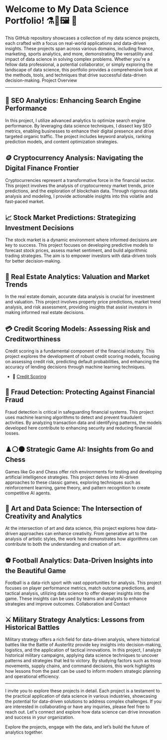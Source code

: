 # Welcome to My Data Science Portfolio! ⚗️🧪🖼️ 📓

This GitHub repository showcases a collection of my data science projects, each crafted with a focus on real-world applications and data-driven insights. These projects span across various domains, including finance, marketing, sports analytics, and more, demonstrating the versatility and impact of data science in solving complex problems. Whether you're a fellow data professional, a potential collaborator, or simply exploring the landscape of data science, this portfolio provides a comprehensive look at the methods, tools, and techniques that drive successful data-driven decision-making.
Project Overview
***

## 📝 SEO Analytics: Enhancing Search Engine Performance

In this project, I utilize advanced analytics to optimize search engine performance. By leveraging data science techniques, I dissect key SEO metrics, enabling businesses to enhance their digital presence and drive targeted organic traffic. The project includes keyword analysis, ranking prediction models, and content optimization strategies.


## 🪙 Cryptocurrency Analysis: Navigating the Digital Finance Frontier

Cryptocurrencies represent a transformative force in the financial sector. This project involves the analysis of cryptocurrency market trends, price predictions, and the exploration of blockchain data. Through rigorous data analysis and modeling, I provide actionable insights into this volatile and fast-paced market.


## 📈 Stock Market Predictions: Strategizing Investment Decisions

The stock market is a dynamic environment where informed decisions are key to success. This project focuses on developing predictive models to forecast stock prices, assess market sentiment, and build algorithmic trading strategies. The aim is to empower investors with data-driven tools for better decision-making.


## 🏡 Real Estate Analytics: Valuation and Market Trends

In the real estate domain, accurate data analysis is crucial for investment and valuation. This project involves property price predictions, market trend analysis, and risk assessment, providing insights that assist investors in making informed real estate decisions.


## 💳 Credit Scoring Models: Assessing Risk and Creditworthiness

Credit scoring is a fundamental component of the financial industry. This project explores the development of robust credit scoring models, focusing on assessing credit risk, predicting default probabilities, and enhancing the accuracy of lending decisions through machine learning techniques.

* 📁 [Credit Scoring](https://github.com/DanLeds/Data-Science-Projects/tree/master/Scoring%20Credit)

  
## 🚨 Fraud Detection: Protecting Against Financial Fraud

Fraud detection is critical in safeguarding financial systems. This project uses machine learning algorithms to detect and prevent fraudulent activities. By analyzing transaction data and identifying patterns, the models developed here contribute to enhancing security and reducing financial losses.


## ♟️⚪⚫ Strategic Game AI: Insights from Go and Chess

Games like Go and Chess offer rich environments for testing and developing artificial intelligence strategies. This project delves into AI-driven approaches to these classic games, exploring techniques such as reinforcement learning, game theory, and pattern recognition to create competitive AI agents.


## 🎨 Art and Data Science: The Intersection of Creativity and Analytics

At the intersection of art and data science, this project explores how data-driven approaches can enhance creativity. From generative art to the analysis of artistic styles, the work here demonstrates how algorithms can contribute to both the understanding and creation of art.


## ⚽ Football Analytics: Data-Driven Insights into the Beautiful Game

Football is a data-rich sport with vast opportunities for analysis. This project focuses on player performance metrics, match outcome predictions, and tactical analysis, utilizing data science to offer deeper insights into the game. These insights can be used by teams and analysts to enhance strategies and improve outcomes.
Collaboration and Contact

## ⚔️ Military Strategy Analytics: Lessons from Historical Battles

Military strategy offers a rich field for data-driven analysis, where historical battles like the Battle of Austerlitz provide key insights into decision-making, logistics, and the application of tactical innovations. In this project, I analyze historical military campaigns, applying data science techniques to uncover patterns and strategies that led to victory. By studying factors such as troop movements, supply chains, and command decisions, this work highlights how lessons from the past can be used to inform modern strategic planning and operational efficiency.

*** 

I invite you to explore these projects in detail. Each project is a testament to the practical application of data science in various industries, showcasing the potential for data-driven solutions to address complex challenges. If you are interested in collaborating or have any inquiries, please feel free to reach out. Let's connect and explore how data science can drive innovation and success in your organization.

Explore the projects, engage with the data, and let’s build the future of analytics together.
